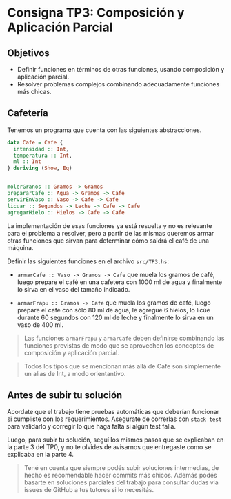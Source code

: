 # Consigna TP3: Composición y Aplicación Parcial

## Objetivos

- Definir funciones en términos de otras funciones, usando composición y aplicación parcial.
- Resolver problemas complejos combinando adecuadamente funciones más chicas.

## Cafetería

Tenemos un programa que cuenta con las siguientes abstracciones.

```haskell
data Cafe = Cafe {
  intensidad :: Int,
  temperatura :: Int,
  ml :: Int
} deriving (Show, Eq)


molerGranos :: Gramos -> Gramos
prepararCafe :: Agua -> Gramos -> Cafe
servirEnVaso :: Vaso -> Cafe -> Cafe
licuar :: Segundos -> Leche -> Cafe -> Cafe
agregarHielo :: Hielos -> Cafe -> Cafe
```

La implementación de esas funciones ya está resuelta y no es relevante para el problema a resolver, pero a partir de las mismas queremos armar otras funciones que sirvan para determinar cómo saldrá el café de una máquina.

Definir las siguientes funciones en el archivo `src/TP3.hs`:

 - `armarCafe :: Vaso -> Gramos -> Cafe` que muela los gramos de café, luego prepare el café en una cafetera con 1000 ml de agua y finalmente lo sirva en el vaso del tamaño indicado.

 - `armarFrapu :: Gramos -> Cafe` que muela los gramos de café, luego prepare el café con sólo 80 ml de agua, le agregue 6 hielos, lo licúe durante 60 segundos con 120 ml de leche y finalmente lo sirva en un vaso de 400 ml.

> Las funciones `armarFrapu` y `armarCafe` deben definirse combinando las funciones provistas de modo que se aprovechen los conceptos de composición y aplicación parcial.

> Todos los tipos que se mencionan más allá de Cafe son simplemente un alias de Int, a modo orientantivo.

## Antes de subir tu solución

Acordate que el trabajo tiene pruebas automáticas que deberían funcionar si cumpliste con los requerimientos. Asegurate de correrlas con `stack test` para validarlo y corregir lo que haga falta si algún test falla.

Luego, para subir tu solución, seguí los mismos pasos que se explicaban en la parte 3 del TP0, y no te olvides de avisarnos que entregaste como se explicaba en la parte 4.

> Tené en cuenta que siempre podés subir soluciones intermedias, de hecho es recomendable hacer commits más chicos. Además podés basarte en soluciones parciales del trabajo para consultar dudas via issues de GitHub a tus tutores si lo necesitás.